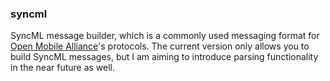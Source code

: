 ### syncml

SyncML message builder, which is a commonly used messaging format for [Open Mobile Alliance](https://omaspecworks.org/)'s protocols. The current version only allows you to build SyncML messages, but I am aiming to introduce parsing functionality in the near future as well.